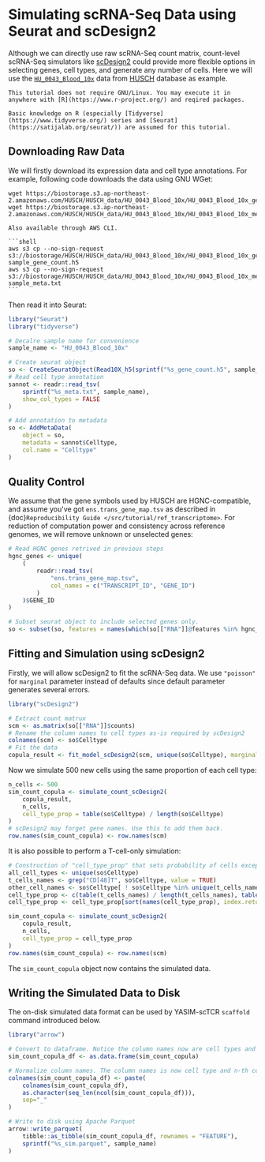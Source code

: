 # Simulating scRNA-Seq Data using Seurat and scDesign2

Although we can directly use raw scRNA-Seq count matrix, count-level scRNA-Seq simulators like [scDesign2](https://github.com/JSB-UCLA/scDesign2) could provide more flexible options in selecting genes, cell types, and generate any number of cells. Here we will use the [`HU_0043_Blood_10x`](http://husch.comp-genomics.org/#/detail/HU_0043_Blood_10x) data from [HUSCH](http://husch.comp-genomics.org/) database as example.

```{note}
This tutorial does not require GNU/Linux. You may execute it in anywhere with [R](https://www.r-project.org/) and reqired packages.

Basic knowledge on R (especially [Tidyverse](https://www.tidyverse.org/) series and [Seurat](https://satijalab.org/seurat/)) are assumed for this tutorial.
```

## Downloading Raw Data

We will firstly download its expression data and cell type annotations. For example, following code downloads the data using GNU WGet:

```shell
wget https://biostorage.s3.ap-northeast-2.amazonaws.com/HUSCH/HUSCH_data/HU_0043_Blood_10x/HU_0043_Blood_10x_gene_count.h5
wget https://biostorage.s3.ap-northeast-2.amazonaws.com/HUSCH/HUSCH_data/HU_0043_Blood_10x/HU_0043_Blood_10x_meta.txt
```

````{tip}
Also available through AWS CLI.

```shell
aws s3 cp --no-sign-request s3://biostorage/HUSCH/HUSCH_data/HU_0043_Blood_10x/HU_0043_Blood_10x_gene_count.h5 sample_gene_count.h5
aws s3 cp --no-sign-request s3://biostorage/HUSCH/HUSCH_data/HU_0043_Blood_10x/HU_0043_Blood_10x_meta.txt sample_meta.txt
```

````

Then read it into Seurat:

```r
library("Seurat")
library("tidyverse")

# Decalre sample name for convenience
sample_name <- "HU_0043_Blood_10x"

# Create seurat object
so <- CreateSeuratObject(Read10X_h5(sprintf("%s_gene_count.h5", sample_name)))
# Read cell type annotation
sannot <- readr::read_tsv(
    sprintf("%s_meta.txt", sample_name),
    show_col_types = FALSE
)

# Add annotation to metadata
so <- AddMetaData(
    object = so,
    metadata = sannot$Celltype,
    col.name = "Celltype"
)
```

## Quality Control

We assume that the gene symbols used by HUSCH are HGNC-compatible, and assume you've got `ens.trans_gene_map.tsv` as described in {doc}`Reproducibility Guide </src/tutorial/ref_transcriptome>`. For reduction of computation power and consistency across reference genomes, we will remove unknown or unselected genes:

```r
# Read HGNC genes retrived in previous steps
hgnc_genes <- unique(
    (
        readr::read_tsv(
            "ens.trans_gene_map.tsv",
            col_names = c("TRANSCRIPT_ID", "GENE_ID")
        )
    )$GENE_ID
)

# Subset seurat object to include selected genes only.
so <- subset(so, features = names(which(so[["RNA"]]@features %in% hgnc_genes)))
```

## Fitting and Simulation using scDesign2

Firstly, we will allow scDesign2 to fit the scRNA-Seq data. We use `"poisson"` for `marginal` parameter instead of defaults since default parameter generates several errors.

```r
library("scDesign2")

# Extract count matrux
scm <- as.matrix(so[["RNA"]]$counts)
# Rename the column names to cell types as-is required by scDesign2
colnames(scm) <- so$Celltype
# Fit the data
copula_result <- fit_model_scDesign2(scm, unique(so$Celltype), marginal = "poisson")
```

Now we simulate 500 new cells using the same proportion of each cell type:

```r
n_cells <- 500
sim_count_copula <- simulate_count_scDesign2(
    copula_result,
    n_cells,
    cell_type_prop = table(so$Celltype) / length(so$Celltype)
)
# scDesign2 may forget gene names. Use this to add them back.
row.names(sim_count_copula) <- row.names(scm)
```

It is also possible to perform a T-cell-only simulation:

```r
# Construction of "cell_type_prop" that sets probability of cells except CD4T/CD8T to zero.
all_cell_types <- unique(so$Celltype)
t_cells_names <- grep("CD[48]T", so$Celltype, value = TRUE)
other_cell_names <- so$Celltype[ ! so$Celltype %in% unique(t_cells_names)]
cell_type_prop <- c(table(t_cells_names) / length(t_cells_names), table(other_cell_names) * 0)
cell_type_prop <- cell_type_prop[sort(names(cell_type_prop), index.return=TRUE)$ix]

sim_count_copula <- simulate_count_scDesign2(
    copula_result,
    n_cells,
    cell_type_prop = cell_type_prop
)
row.names(sim_count_copula) <- row.names(scm)
```

The `sim_count_copula` object now contains the simulated data.

## Writing the Simulated Data to Disk

The on-disk simulated data format can be used by YASIM-scTCR `scaffold` command introduced below.

```r
library("arrow")

# Convert to dataframe. Notice the column names now are cell types and are duplicated.
sim_count_copula_df <- as.data.frame(sim_count_copula)

# Normalize column names. The column names is now cell type and n-th cell separated by `-`
colnames(sim_count_copula_df) <- paste(
    colnames(sim_count_copula_df),
    as.character(seq_len(ncol(sim_count_copula_df))),
    sep="_"
)

# Write to disk using Apache Parquet
arrow::write_parquet(
    tibble::as_tibble(sim_count_copula_df, rownames = "FEATURE"),
    sprintf("%s_sim.parquet", sample_name)
)
```
